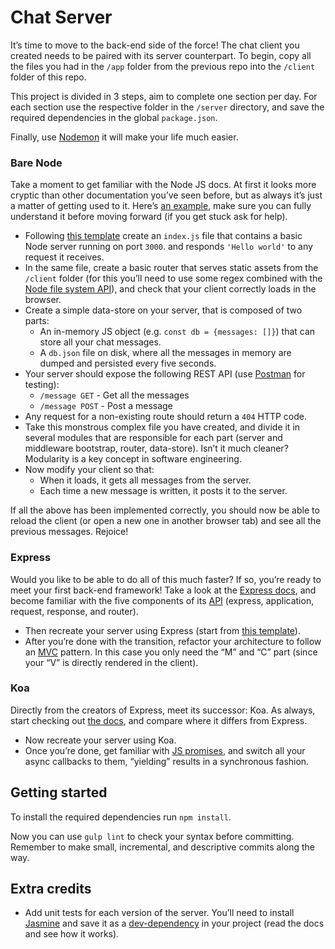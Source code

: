 # Chat Server

It’s time to move to the back-end side of the force! The chat client you created needs to be paired with its server counterpart. To begin, copy all the files you had in the `/app` folder from the previous repo into the `/client` folder of this repo.

This project is divided in 3 steps, aim to complete one section per day. For each section use the respective folder in the `/server` directory, and save the required dependencies in the global `package.json`.

Finally, use [Nodemon](https://github.com/remy/nodemon) it will make your life much easier.

### Bare Node

Take a moment to get familiar with the Node JS docs. At first it looks more cryptic than other documentation you’ve seen before, but as always it’s just a matter of getting used to it. Here’s [an example](https://nodejs.org/api/fs.html#fs_fs_readfile_file_options_callback), make sure you can fully understand it before moving forward (if you get stuck ask for help).

- Following [this template](https://nodejs.org/api/synopsis.html) create an `index.js` file that contains a basic Node server running on port `3000`. and responds `'Hello world'` to any request it receives.
- In the same file, create a basic router that serves static assets from the `/client` folder (for this you’ll need to use some regex combined with the [Node file system API](https://nodejs.org/api/fs.html)), and check that your client correctly loads in the browser.
- Create a simple data-store on your server, that is composed of two parts:
  - An in-memory JS object (e.g. `const db = {messages: []}`) that can store all your chat messages.
  - A `db.json` file on disk, where all the messages in memory are dumped and persisted every five seconds.
- Your server should expose the following REST API (use [Postman](https://www.getpostman.com/) for testing):
  - `/message GET` - Get all the messages
  - `/message POST` - Post a message
- Any request for a non-existing route should return a `404` HTTP code.
- Take this monstrous complex file you have created, and divide it in several modules that are responsible for each part (server and middleware bootstrap, router, data-store). Isn’t it much cleaner? Modularity is a key concept in software engineering.
- Now modify your client so that:
  - When it loads, it gets all messages from the server.
  - Each time a new message is written, it posts it to the server.

If all the above has been implemented correctly, you should now be able to reload the client (or open a new one in another browser tab) and see all the previous messages. Rejoice!

### Express

Would you like to be able to do all of this much faster? If so, you’re ready to meet your first back-end framework! Take a look at the [Express docs](https://expressjs.com/), and become familiar with the five components of its [API](https://expressjs.com/en/4x/api.html) (express, application, request, response, and router).

- Then recreate your server using Express (start from [this template](https://expressjs.com/en/starter/hello-world.html)).
- After you’re done with the transition, refactor your architecture to follow an [MVC](https://en.wikipedia.org/wiki/Model%E2%80%93view%E2%80%93controller) pattern. In this case you only need the “M” and “C” part (since your “V” is directly rendered in the client).

### Koa

Directly from the creators of Express, meet its successor: Koa. As always, start checking out [the docs](http://koajs.com/), and compare where it differs from Express.

- Now recreate your server using Koa.
- Once you’re done, get familiar with [JS promises](https://developer.mozilla.org/en/docs/Web/JavaScript/Reference/Global_Objects/Promise), and switch all your async callbacks to them, “yielding” results in a synchronous fashion.

## Getting started

To install the required dependencies run `npm install`.

Now you can use `gulp lint` to check your syntax before committing. Remember to make small, incremental, and descriptive commits along the way.

## Extra credits

- Add unit tests for each version of the server. You’ll need to install [Jasmine](https://jasmine.github.io/) and save it as a [dev-dependency](https://docs.npmjs.com/cli/install) in your project (read the docs and see how it works).
